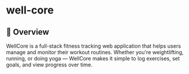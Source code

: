 # well-core
## 📌 Overview
WellCore is a full-stack fitness tracking web application that helps users manage and monitor their workout routines. Whether you're weightlifting, running, or doing yoga — WellCore makes it simple to log exercises, set goals, and view progress over time.